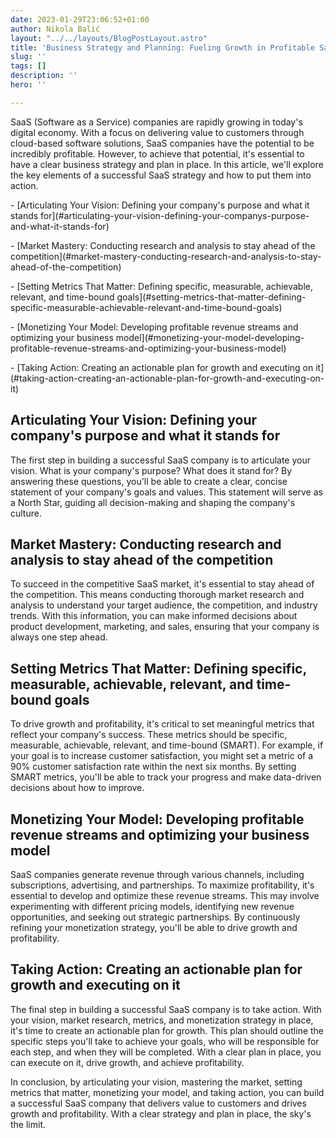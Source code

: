 ```yaml
---
date: 2023-01-29T23:06:52+01:00
author: Nikola Balić
layout: "../../layouts/BlogPostLayout.astro"
title: 'Business Strategy and Planning: Fueling Growth in Profitable SaaS Companies'
slug: ''
tags: []
description: ''
hero: ''

---
```

SaaS (Software as a Service) companies are rapidly growing in today's digital economy. With a focus on delivering value to customers through cloud-based software solutions, SaaS companies have the potential to be incredibly profitable. However, to achieve that potential, it's essential to have a clear business strategy and plan in place. In this article, we'll explore the key elements of a successful SaaS strategy and how to put them into action.

\- \[Articulating Your Vision: Defining your company's purpose and what it stands for\](#articulating-your-vision-defining-your-companys-purpose-and-what-it-stands-for)

\- \[Market Mastery: Conducting research and analysis to stay ahead of the competition\](#market-mastery-conducting-research-and-analysis-to-stay-ahead-of-the-competition)

\- \[Setting Metrics That Matter: Defining specific, measurable, achievable, relevant, and time-bound goals\](#setting-metrics-that-matter-defining-specific-measurable-achievable-relevant-and-time-bound-goals)

\- \[Monetizing Your Model: Developing profitable revenue streams and optimizing your business model\](#monetizing-your-model-developing-profitable-revenue-streams-and-optimizing-your-business-model)

\- \[Taking Action: Creating an actionable plan for growth and executing on it\](#taking-action-creating-an-actionable-plan-for-growth-and-executing-on-it)

## Articulating Your Vision: Defining your company's purpose and what it stands for

The first step in building a successful SaaS company is to articulate your vision. What is your company's purpose? What does it stand for? By answering these questions, you'll be able to create a clear, concise statement of your company's goals and values. This statement will serve as a North Star, guiding all decision-making and shaping the company's culture.

## Market Mastery: Conducting research and analysis to stay ahead of the competition

To succeed in the competitive SaaS market, it's essential to stay ahead of the competition. This means conducting thorough market research and analysis to understand your target audience, the competition, and industry trends. With this information, you can make informed decisions about product development, marketing, and sales, ensuring that your company is always one step ahead.

## Setting Metrics That Matter: Defining specific, measurable, achievable, relevant, and time-bound goals

To drive growth and profitability, it's critical to set meaningful metrics that reflect your company's success. These metrics should be specific, measurable, achievable, relevant, and time-bound (SMART). For example, if your goal is to increase customer satisfaction, you might set a metric of a 90% customer satisfaction rate within the next six months. By setting SMART metrics, you'll be able to track your progress and make data-driven decisions about how to improve.

## Monetizing Your Model: Developing profitable revenue streams and optimizing your business model

SaaS companies generate revenue through various channels, including subscriptions, advertising, and partnerships. To maximize profitability, it's essential to develop and optimize these revenue streams. This may involve experimenting with different pricing models, identifying new revenue opportunities, and seeking out strategic partnerships. By continuously refining your monetization strategy, you'll be able to drive growth and profitability.

## Taking Action: Creating an actionable plan for growth and executing on it

The final step in building a successful SaaS company is to take action. With your vision, market research, metrics, and monetization strategy in place, it's time to create an actionable plan for growth. This plan should outline the specific steps you'll take to achieve your goals, who will be responsible for each step, and when they will be completed. With a clear plan in place, you can execute on it, drive growth, and achieve profitability.

In conclusion, by articulating your vision, mastering the market, setting metrics that matter, monetizing your model, and taking action, you can build a successful SaaS company that delivers value to customers and drives growth and profitability. With a clear strategy and plan in place, the sky's the limit.
